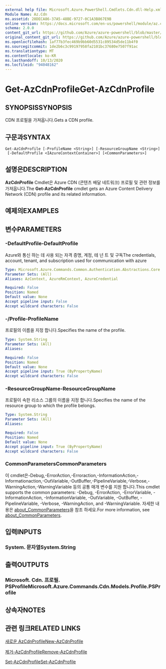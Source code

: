 ```yaml
---
external help file: Microsoft.Azure.PowerShell.Cmdlets.Cdn.dll-Help.xml
Module Name: Az.Cdn
ms.assetid: 28DECA86-37A5-48BE-9727-0C1A3B867E9B
online version: https://docs.microsoft.com/en-us/powershell/module/az.cdn/get-azcdnprofile
schema: 2.0.0
content_git_url: https://github.com/Azure/azure-powershell/blob/master/src/Cdn/Cdn/help/Get-AzCdnProfile.md
original_content_git_url: https://github.com/Azure/azure-powershell/blob/master/src/Cdn/Cdn/help/Get-AzCdnProfile.md
ms.openlocfilehash: 1af77b3fec469b9bb60d5531c89534d5de11b4f0
ms.sourcegitcommit: 1de2b6c3c99197958fa2101bc37680e7507f91ac
ms.translationtype: MT
ms.contentlocale: ko-KR
ms.lasthandoff: 10/13/2020
ms.locfileid: "94048162"
---
```

# <span data-ttu-id="ae7e6-101">Get-AzCdnProfile</span><span class="sxs-lookup"><span data-stu-id="ae7e6-101">Get-AzCdnProfile</span></span>

## <span data-ttu-id="ae7e6-102">SYNOPSIS</span><span class="sxs-lookup"><span data-stu-id="ae7e6-102">SYNOPSIS</span></span>
<span data-ttu-id="ae7e6-103">CDN 프로필을 가져옵니다.</span><span class="sxs-lookup"><span data-stu-id="ae7e6-103">Gets a CDN profile.</span></span>

## <span data-ttu-id="ae7e6-104">구문과</span><span class="sxs-lookup"><span data-stu-id="ae7e6-104">SYNTAX</span></span>

```
Get-AzCdnProfile [-ProfileName <String>] [-ResourceGroupName <String>]
 [-DefaultProfile <IAzureContextContainer>] [<CommonParameters>]
```

## <span data-ttu-id="ae7e6-105">설명은</span><span class="sxs-lookup"><span data-stu-id="ae7e6-105">DESCRIPTION</span></span>
<span data-ttu-id="ae7e6-106">**AzCdnProfile** Cmdlet은 Azure CDN (콘텐츠 배달 네트워크) 프로필 및 관련 정보를 가져옵니다.</span><span class="sxs-lookup"><span data-stu-id="ae7e6-106">The **Get-AzCdnProfile** cmdlet gets an Azure Content Delivery Network (CDN) profile and its related information.</span></span>

## <span data-ttu-id="ae7e6-107">예제의</span><span class="sxs-lookup"><span data-stu-id="ae7e6-107">EXAMPLES</span></span>

## <span data-ttu-id="ae7e6-108">변수</span><span class="sxs-lookup"><span data-stu-id="ae7e6-108">PARAMETERS</span></span>

### <span data-ttu-id="ae7e6-109">-DefaultProfile</span><span class="sxs-lookup"><span data-stu-id="ae7e6-109">-DefaultProfile</span></span>
<span data-ttu-id="ae7e6-110">Azure와 통신 하는 데 사용 되는 자격 증명, 계정, 테 넌 트 및 구독</span><span class="sxs-lookup"><span data-stu-id="ae7e6-110">The credentials, account, tenant, and subscription used for communication with azure</span></span>

```yaml
Type: Microsoft.Azure.Commands.Common.Authentication.Abstractions.Core.IAzureContextContainer
Parameter Sets: (All)
Aliases: AzContext, AzureRmContext, AzureCredential

Required: False
Position: Named
Default value: None
Accept pipeline input: False
Accept wildcard characters: False
```

### <span data-ttu-id="ae7e6-111">-/Profile</span><span class="sxs-lookup"><span data-stu-id="ae7e6-111">-ProfileName</span></span>
<span data-ttu-id="ae7e6-112">프로필의 이름을 지정 합니다.</span><span class="sxs-lookup"><span data-stu-id="ae7e6-112">Specifies the name of the profile.</span></span>

```yaml
Type: System.String
Parameter Sets: (All)
Aliases:

Required: False
Position: Named
Default value: None
Accept pipeline input: True (ByPropertyName)
Accept wildcard characters: False
```

### <span data-ttu-id="ae7e6-113">-ResourceGroupName</span><span class="sxs-lookup"><span data-stu-id="ae7e6-113">-ResourceGroupName</span></span>
<span data-ttu-id="ae7e6-114">프로필이 속한 리소스 그룹의 이름을 지정 합니다.</span><span class="sxs-lookup"><span data-stu-id="ae7e6-114">Specifies the name of the resource group to which the profile belongs.</span></span>

```yaml
Type: System.String
Parameter Sets: (All)
Aliases:

Required: False
Position: Named
Default value: None
Accept pipeline input: True (ByPropertyName)
Accept wildcard characters: False
```

### <span data-ttu-id="ae7e6-115">CommonParameters</span><span class="sxs-lookup"><span data-stu-id="ae7e6-115">CommonParameters</span></span>
<span data-ttu-id="ae7e6-116">이 cmdlet은-Debug,-ErrorAction,-Erroraction,-InformationAction,-Informationaction,-OutVariable,-OutBuffer,-PipelineVariable,-Verbose,-WarningAction,-WarningVariable 등의 공통 매개 변수를 지원 합니다.</span><span class="sxs-lookup"><span data-stu-id="ae7e6-116">This cmdlet supports the common parameters: -Debug, -ErrorAction, -ErrorVariable, -InformationAction, -InformationVariable, -OutVariable, -OutBuffer, -PipelineVariable, -Verbose, -WarningAction, and -WarningVariable.</span></span> <span data-ttu-id="ae7e6-117">자세한 내용은 [about_CommonParameters](http://go.microsoft.com/fwlink/?LinkID=113216)을 참조 하세요.</span><span class="sxs-lookup"><span data-stu-id="ae7e6-117">For more information, see [about_CommonParameters](http://go.microsoft.com/fwlink/?LinkID=113216).</span></span>

## <span data-ttu-id="ae7e6-118">입력</span><span class="sxs-lookup"><span data-stu-id="ae7e6-118">INPUTS</span></span>

### <span data-ttu-id="ae7e6-119">System. 문자열</span><span class="sxs-lookup"><span data-stu-id="ae7e6-119">System.String</span></span>

## <span data-ttu-id="ae7e6-120">출력</span><span class="sxs-lookup"><span data-stu-id="ae7e6-120">OUTPUTS</span></span>

### <span data-ttu-id="ae7e6-121">Microsoft. Cdn. 프로필. PSProfile</span><span class="sxs-lookup"><span data-stu-id="ae7e6-121">Microsoft.Azure.Commands.Cdn.Models.Profile.PSProfile</span></span>

## <span data-ttu-id="ae7e6-122">상속자</span><span class="sxs-lookup"><span data-stu-id="ae7e6-122">NOTES</span></span>

## <span data-ttu-id="ae7e6-123">관련 링크</span><span class="sxs-lookup"><span data-stu-id="ae7e6-123">RELATED LINKS</span></span>

[<span data-ttu-id="ae7e6-124">새로운 AzCdnProfile</span><span class="sxs-lookup"><span data-stu-id="ae7e6-124">New-AzCdnProfile</span></span>](./New-AzCdnProfile.md)

[<span data-ttu-id="ae7e6-125">제거-AzCdnProfile</span><span class="sxs-lookup"><span data-stu-id="ae7e6-125">Remove-AzCdnProfile</span></span>](./Remove-AzCdnProfile.md)

[<span data-ttu-id="ae7e6-126">Set-AzCdnProfile</span><span class="sxs-lookup"><span data-stu-id="ae7e6-126">Set-AzCdnProfile</span></span>](./Set-AzCdnProfile.md)


